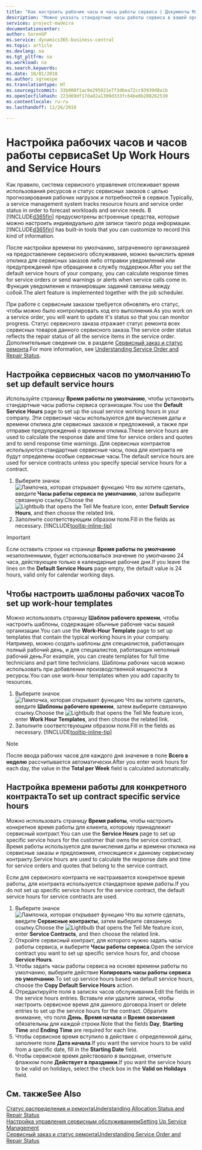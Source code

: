 ```yaml
---
title: "Как настроить рабочие часы и часы работы сервиса | Документы Майкрософт"
description: "Можно указать стандартные часы работы сервиса в вашей организации. Эти сервисные часы используются для вычисления даты и времени отклика для сервисных заказов и предложений, а также при отправке предупреждений о времени отклика."
services: project-madeira
documentationcenter: 
author: SorenGP
ms.service: dynamics365-business-central
ms.topic: article
ms.devlang: na
ms.tgt_pltfrm: na
ms.workload: na
ms.search.keywords: 
ms.date: 10/01/2018
ms.author: sgroespe
ms.translationtype: HT
ms.sourcegitcommit: 33b900f1ac9e295921e7f3d6ea72cc93939d8a1b
ms.openlocfilehash: 223d69df17dad2a1309d333fc64be8b208262530
ms.contentlocale: ru-ru
ms.lasthandoff: 11/26/2018

---
```

# <a name="set-up-work-hours-and-service-hours"></a><span data-ttu-id="3c49b-104">Настройка рабочих часов и часов работы сервиса</span><span class="sxs-lookup"><span data-stu-id="3c49b-104">Set Up Work Hours and Service Hours</span></span>
<span data-ttu-id="3c49b-105">Как правило, система сервисного управления отслеживает время использования ресурсов и статус сервисных заказов с целью прогнозирования рабочих нагрузок и потребностей в сервисе.</span><span class="sxs-lookup"><span data-stu-id="3c49b-105">Typically, a service management system tracks resource hours and service order status in order to forecast workloads and service needs.</span></span> <span data-ttu-id="3c49b-106">В [!INCLUDE[d365fin](includes/d365fin_md.md)] предусмотрены встроенные средства, которые можно настроить индивидуально для записи такого рода информации.</span><span class="sxs-lookup"><span data-stu-id="3c49b-106">[!INCLUDE[d365fin](includes/d365fin_md.md)] has built-in tools that you can customize to record this kind of information.</span></span>  
  
<span data-ttu-id="3c49b-107">После настройки времени по умолчанию, затраченного организацией на предоставление сервисного обслуживания, можно вычислить время отклика для сервисных заказов либо отправки уведомлений или предупреждений при обращении в службу поддержки.</span><span class="sxs-lookup"><span data-stu-id="3c49b-107">After you set the default service hours of your company, you can calculate response times for service orders or send warnings or alerts when service calls come in.</span></span> <span data-ttu-id="3c49b-108">Функция уведомления и планировщик заданий связаны между собой.</span><span class="sxs-lookup"><span data-stu-id="3c49b-108">The alert feature is implemented together with the job scheduler.</span></span>   
  
<span data-ttu-id="3c49b-109">При работе с сервисным заказом требуется обновлять его статус, чтобы можно было контролировать ход его выполнения.</span><span class="sxs-lookup"><span data-stu-id="3c49b-109">As you work on a service order, you will want to update it's status so that you can monitor progress.</span></span> <span data-ttu-id="3c49b-110">Статус сервисного заказа отражает статус ремонта всех сервисных товаров данного сервисного заказа.</span><span class="sxs-lookup"><span data-stu-id="3c49b-110">The service order status reflects the repair status of all the service items in the service order.</span></span> <span data-ttu-id="3c49b-111">Дополнительные сведения см. в разделе [Сервисный заказ и статус ремонта](service-order-repair-status.md).</span><span class="sxs-lookup"><span data-stu-id="3c49b-111">For more information, see [Understanding Service Order and Repair Status](service-order-repair-status.md).</span></span> 

## <a name="to-set-up-default-service-hours"></a><span data-ttu-id="3c49b-112">Настройка сервисных часов по умолчанию</span><span class="sxs-lookup"><span data-stu-id="3c49b-112">To set up default service hours</span></span>  
<span data-ttu-id="3c49b-113">Используйте страницу **Время работы по умолчанию**, чтобы установить стандартные часы работы сервиса организации.</span><span class="sxs-lookup"><span data-stu-id="3c49b-113">You use the **Default Service Hours** page to set up the usual service working hours in your company.</span></span> <span data-ttu-id="3c49b-114">Эти сервисные часы используются для вычисления даты и времени отклика для сервисных заказов и предложений, а также при отправке предупреждений о времени отклика.</span><span class="sxs-lookup"><span data-stu-id="3c49b-114">These service hours are used to calculate the response date and time for service orders and quotes and to send response time warnings.</span></span> <span data-ttu-id="3c49b-115">Для сервисных контрактов используются стандартные сервисные часы, пока для контракта не будут определены особые сервисные часы.</span><span class="sxs-lookup"><span data-stu-id="3c49b-115">The default service hours are used for service contracts unless you specify special service hours for a contract.</span></span>  
  
1. <span data-ttu-id="3c49b-116">Выберите значок ![Лампочка, которая открывает функцию Что вы хотите сделать](media/ui-search/search_small.png "Что вы хотите сделать"), введите **Часы работы сервиса по умолчанию**, затем выберите связанную ссылку.</span><span class="sxs-lookup"><span data-stu-id="3c49b-116">Choose the ![Lightbulb that opens the Tell Me feature](media/ui-search/search_small.png "Tell me what you want to do") icon, enter **Default Service Hours**, and then choose the related link.</span></span>  
2. <span data-ttu-id="3c49b-117">Заполните соответствующим образом поля.</span><span class="sxs-lookup"><span data-stu-id="3c49b-117">Fill in the fields as necessary.</span></span> [!INCLUDE[tooltip-inline-tip](includes/tooltip-inline-tip_md.md)]  
  
> [!IMPORTANT]  
>  <span data-ttu-id="3c49b-118">Если оставить строки на странице **Время работы по умолчанию** незаполненными, будет использоваться значение по умолчанию 24 часа, действующее только в календарные рабочие дни.</span><span class="sxs-lookup"><span data-stu-id="3c49b-118">If you leave the lines on the **Default Service Hours** page empty, the default value is 24 hours, valid only for calendar working days.</span></span>  
  
## <a name="to-set-up-work-hour-templates"></a><span data-ttu-id="3c49b-119">Чтобы настроить шаблоны рабочих часов</span><span class="sxs-lookup"><span data-stu-id="3c49b-119">To set up work-hour templates</span></span>
<span data-ttu-id="3c49b-120">Можно использовать страницу **Шаблон рабочего времени**, чтобы настроить шаблоны, содержащие обычные рабочие часы вашей организации.</span><span class="sxs-lookup"><span data-stu-id="3c49b-120">You can use the **Work-Hour Template** page to set up templates that contain the typical working hours in your company.</span></span> <span data-ttu-id="3c49b-121">Например, можно создать шаблоны для специалистов, работающих полный рабочий день, и для специалистов, работающих неполный рабочий день.</span><span class="sxs-lookup"><span data-stu-id="3c49b-121">For example, you can create templates for full time technicians and part time technicians.</span></span> <span data-ttu-id="3c49b-122">Шаблоны рабочих часов можно использовать при добавлении производственной мощности в ресурсы.</span><span class="sxs-lookup"><span data-stu-id="3c49b-122">You can use work-hour templates when you add capacity to resources.</span></span>  
  
1. <span data-ttu-id="3c49b-123">Выберите значок ![Лампочка, которая открывает функцию Что вы хотите сделать](media/ui-search/search_small.png "Что вы хотите сделать"), введите **Шаблоны рабочего времени**, затем выберите связанную ссылку.</span><span class="sxs-lookup"><span data-stu-id="3c49b-123">Choose the ![Lightbulb that opens the Tell Me feature](media/ui-search/search_small.png "Tell me what you want to do") icon, enter **Work Hour Templates**, and then choose the related link.</span></span>  
2. <span data-ttu-id="3c49b-124">Заполните соответствующим образом поля.</span><span class="sxs-lookup"><span data-stu-id="3c49b-124">Fill in the fields as necessary.</span></span> [!INCLUDE[tooltip-inline-tip](includes/tooltip-inline-tip_md.md)]  
  
> [!Note]
> <span data-ttu-id="3c49b-125">После ввода рабочих часов для каждого дня значение в поле **Всего в неделю** рассчитывается автоматически.</span><span class="sxs-lookup"><span data-stu-id="3c49b-125">After you enter work hours for each day, the value in the **Total per Week** field is calculated automatically.</span></span>  

## <a name="to-set-up-contract-specific-service-hours"></a><span data-ttu-id="3c49b-126">Настройка времени работы для конкретного контракта</span><span class="sxs-lookup"><span data-stu-id="3c49b-126">To set up contract specific service hours</span></span>  
<span data-ttu-id="3c49b-127">Можно использовать страницу **Время работы**, чтобы настроить конкретное время работы для клиента, которому принадлежит сервисный контракт.</span><span class="sxs-lookup"><span data-stu-id="3c49b-127">You can use the **Service Hours** page to set up specific service hours for the customer that owns the service contract.</span></span> <span data-ttu-id="3c49b-128">Время работы используется для вычисления даты и времени отклика на сервисные заказы и предложения, относящиеся к данному сервисному контракту.</span><span class="sxs-lookup"><span data-stu-id="3c49b-128">Service hours are used to calculate the response date and time for service orders and quotes that belong to the service contract.</span></span>  
  
<span data-ttu-id="3c49b-129">Если для сервисного контракта не настраивается конкретное время работы, для контракта используется стандартное время работы.</span><span class="sxs-lookup"><span data-stu-id="3c49b-129">If you do not set up specific service hours for the service contract, the default service hours for service contracts are used.</span></span>  
  
1. <span data-ttu-id="3c49b-130">Выберите значок ![Лампочка, которая открывает функцию Что вы хотите сделать](media/ui-search/search_small.png "Что вы хотите сделать"), введите **Сервисные контракты**, затем выберите связанную ссылку.</span><span class="sxs-lookup"><span data-stu-id="3c49b-130">Choose the ![Lightbulb that opens the Tell Me feature](media/ui-search/search_small.png "Tell me what you want to do") icon, enter **Service Contracts**, and then choose the related link.</span></span>  
2. <span data-ttu-id="3c49b-131">Откройте сервисный контракт, для которого нужно задать часы работы сервиса, и выберите **Часы работы сервиса**.</span><span class="sxs-lookup"><span data-stu-id="3c49b-131">Open the service contract you want to set up specific service hours for, and choose **Service Hours**.</span></span>  
4. <span data-ttu-id="3c49b-132">Чтобы задать часы работы сервиса на основе времени работы по умолчанию, выберите действие **Копировать часы работы сервиса по умолчанию**.</span><span class="sxs-lookup"><span data-stu-id="3c49b-132">To set up service hours based on default service hours, choose the **Copy Default Service Hours** action.</span></span>  
5. <span data-ttu-id="3c49b-133">Отредактируйте поля в записях часов обслуживания.</span><span class="sxs-lookup"><span data-stu-id="3c49b-133">Edit the fields in the service hours entries.</span></span> <span data-ttu-id="3c49b-134">Вставьте или удалите записи, чтобы настроить сервисное время для данного договора.</span><span class="sxs-lookup"><span data-stu-id="3c49b-134">Insert or delete entries to set up the service hours for the contract.</span></span> <span data-ttu-id="3c49b-135">Обратите внимание, что поля **День**, **Время начала** и **Время окончания** обязательны для каждой строки.</span><span class="sxs-lookup"><span data-stu-id="3c49b-135">Note that the fields **Day**, **Starting Time** and **Ending Time** are required for each line.</span></span>  
6. <span data-ttu-id="3c49b-136">Чтобы сервисное время вступило в действие с определенной даты, заполните поле **Дата начала**.</span><span class="sxs-lookup"><span data-stu-id="3c49b-136">If you want the service hours to be valid from a specific date, fill in the **Starting Date** field.</span></span>  
7. <span data-ttu-id="3c49b-137">Чтобы сервисное время действовало в выходные, отметьте флажком поле **Действует в праздники**.</span><span class="sxs-lookup"><span data-stu-id="3c49b-137">If you want the service hours to be valid on holidays, select the check box in the **Valid on Holidays** field.</span></span>  

## <a name="see-also"></a><span data-ttu-id="3c49b-138">См. также</span><span class="sxs-lookup"><span data-stu-id="3c49b-138">See Also</span></span>  
[<span data-ttu-id="3c49b-139">Статус распределения и ремонта</span><span class="sxs-lookup"><span data-stu-id="3c49b-139">Understanding Allocation Status and Repair Status</span></span>](service-allocation-status-and-repair-status.md)  
[<span data-ttu-id="3c49b-140">Настройка управления сервисным обслуживанием</span><span class="sxs-lookup"><span data-stu-id="3c49b-140">Setting Up Service Management</span></span>](service-setup-service.md)  
[<span data-ttu-id="3c49b-141">Сервисный заказ и статус ремонта</span><span class="sxs-lookup"><span data-stu-id="3c49b-141">Understanding Service Order and Repair Status</span></span>](service-order-repair-status.md)  

